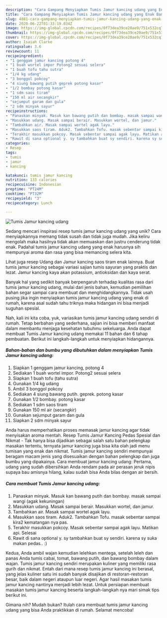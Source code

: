 ```yaml
---
description: "Cara Gampang Menyiapkan Tumis Jamur kancing udang yang Enak Banget"
title: "Cara Gampang Menyiapkan Tumis Jamur kancing udang yang Enak Banget"
slug: 4881-cara-gampang-menyiapkan-tumis-jamur-kancing-udang-yang-enak-banget
date: 2020-06-22T01:33:19.034Z
image: https://img-global.cpcdn.com/recipes/0f73dea39ce20ae9/751x532cq70/tumis-jamur-kancing-udang-foto-resep-utama.jpg
thumbnail: https://img-global.cpcdn.com/recipes/0f73dea39ce20ae9/751x532cq70/tumis-jamur-kancing-udang-foto-resep-utama.jpg
cover: https://img-global.cpcdn.com/recipes/0f73dea39ce20ae9/751x532cq70/tumis-jamur-kancing-udang-foto-resep-utama.jpg
author: Isaiah Clarke
ratingvalue: 3.6
reviewcount: 11
recipeingredient:
- "1 genggam jamur kancing potong 4"
- "1 buah wortel impor Potong2 sesuai selera"
- "1 buah tofu tahu sutra"
- "1/4 kg udang"
- "3 bonggol pokcoy"
- "4 siung bawang putih geprek potong kasar"
- "1/2 bombay potong kasar"
- "1 sdm saos tiram"
- "150 ml air secangkir"
- "sejumput garam dan gula"
- "2 sdm minyak sayur"
recipeinstructions:
- "Panaskan minyak. Masuk kan bawang putih dan bombay. masak sampai wangi (agak kekuningan)"
- "Masukkan udang. Masak sampai berair. Masukkan wortel, dan jamur."
- "Tambahkan air. Masak sampai wortel agak layu."
- "Masukkan saos tiram. Aduk2. Tambahkan Tofu. masak sebentar sampai kira2 kematangan nya pas."
- "Terakhir masukkan pokcoy. Masak sebentar sampai agak layu. Matikan api. Selesai"
- "Rawit di sana optional y. sy tambahkan buat sy sendiri. karena sy suka makan pedas.. :)"
categories:
- Resep
tags:
- tumis
- jamur
- kancing

katakunci: tumis jamur kancing 
nutrition: 133 calories
recipecuisine: Indonesian
preptime: "PT24M"
cooktime: "PT32M"
recipeyield: "3"
recipecategory: Lunch

---
```



![Tumis Jamur kancing udang](https://img-global.cpcdn.com/recipes/0f73dea39ce20ae9/751x532cq70/tumis-jamur-kancing-udang-foto-resep-utama.jpg)

Sedang mencari inspirasi resep tumis jamur kancing udang yang unik? Cara menyiapkannya memang tidak susah dan tidak juga mudah. Jika keliru mengolah maka hasilnya tidak akan memuaskan dan justru cenderung tidak enak. Padahal tumis jamur kancing udang yang enak harusnya sih mempunyai aroma dan rasa yang bisa memancing selera kita.

Lihat juga resep Udang dan Jamur kancing saos tiram enak lainnya. Buat tumis jamur kancing sebagai variasi sajian tumis sayuran yang praktis dan lezat. Jamur kancing kaya akan potassium, antioksidan dan kaya serat.

Banyak hal yang sedikit banyak berpengaruh terhadap kualitas rasa dari tumis jamur kancing udang, mulai dari jenis bahan, kemudian pemilihan bahan segar sampai cara membuat dan menghidangkannya. Tidak usah pusing jika ingin menyiapkan tumis jamur kancing udang yang enak di rumah, karena asal sudah tahu triknya maka hidangan ini bisa menjadi suguhan spesial.


Nah, kali ini kita coba, yuk, variasikan tumis jamur kancing udang sendiri di rumah. Tetap berbahan yang sederhana, sajian ini bisa memberi manfaat dalam membantu menjaga kesehatan tubuhmu sekeluarga. Anda dapat membuat Tumis Jamur kancing udang memakai 11 bahan dan 6 tahap pembuatan. Berikut ini langkah-langkah untuk menyiapkan hidangannya.

<!--inarticleads1-->

##### Bahan-bahan dan bumbu yang dibutuhkan dalam menyiapkan Tumis Jamur kancing udang:

1. Siapkan 1 genggam jamur kancing, potong 4
1. Sediakan 1 buah wortel impor. Potong2 sesuai selera
1. Siapkan 1 buah tofu (tahu sutra)
1. Gunakan 1/4 kg udang
1. Ambil 3 bonggol pokcoy
1. Sediakan 4 siung bawang putih. geprek. potong kasar
1. Gunakan 1/2 bombay. potong kasar
1. Sediakan 1 sdm saos tiram
1. Gunakan 150 ml air (secangkir)
1. Gunakan sejumput garam dan gula
1. Siapkan 2 sdm minyak sayur


Anda harus memperhatikan proses memasak jamur kancing agar tidak menyisakan aroma mentah. Resep Tumis Jamur Kancing Pedas Spesial dan Nikmat - Tak hanya bisa dijadikan sebagai salah satu bahan pelengkap masakan tertentu, ternyata jamur kancing juga bisa kita olah jadi menu tumisan yang enak dan nikmat. Tumis jamur kancing sendiri mempunyai beragam macam jenis yang disesuaikan dengan bahan pelengkap dan juga bumbu yang dipakainya. Cara membuat jamur kancing udang: Pertama, udang yang sudah dibersihkan Anda rendam pada air perasan jeruk nipis supaya bau amisnya hilang, kalau sudah bisa Anda bilas dengan air bersih. 

<!--inarticleads2-->

##### Cara membuat Tumis Jamur kancing udang:

1. Panaskan minyak. Masuk kan bawang putih dan bombay. masak sampai wangi (agak kekuningan)
1. Masukkan udang. Masak sampai berair. Masukkan wortel, dan jamur.
1. Tambahkan air. Masak sampai wortel agak layu.
1. Masukkan saos tiram. Aduk2. Tambahkan Tofu. masak sebentar sampai kira2 kematangan nya pas.
1. Terakhir masukkan pokcoy. Masak sebentar sampai agak layu. Matikan api. Selesai
1. Rawit di sana optional y. sy tambahkan buat sy sendiri. karena sy suka makan pedas.. :)


Kedua, Anda ambil wajan kemudian lelehkan mentega, setelah leleh dan panas Anda tumis cabai, tomat, bawang putih, dan bawang bombay dalam wajan. Tumis jamur kancing sendiri merupakan kuliner yang memiliki rasa gurih dan nikmat. Entah dari mana resep tumis jamur kancing ini berasal, yang jelas kuliner satu ini sudah banyak disajikan di restoran-restoran besar, baik dalam negeri ataupun luar negeri. Agar hasil masakan tumis jamur kancing nantinya menjadi lebih lezat. Untuk persiapan membuat masakan tumis jamur kancing beserta langkah-langkah nya mari simak tips berikut ini. 

Gimana nih? Mudah bukan? Itulah cara membuat tumis jamur kancing udang yang bisa Anda praktikkan di rumah. Selamat mencoba!
